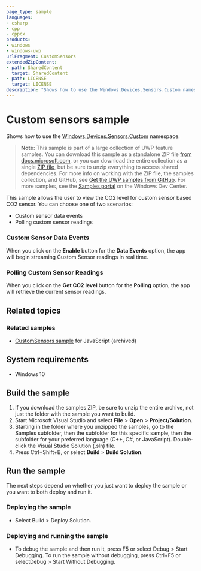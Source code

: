 ```yaml
---
page_type: sample
languages:
- csharp
- cpp
- cppcx
products:
- windows
- windows-uwp
urlFragment: CustomSensors
extendedZipContent:
- path: SharedContent
  target: SharedContent
- path: LICENSE
  target: LICENSE
description: "Shows how to use the Windows.Devices.Sensors.Custom namespace."
---
```


<!---
  category: DevicesSensorsAndPower
  samplefwlink: http://go.microsoft.com/fwlink/p/?LinkId=620528
--->

# Custom sensors sample

Shows how to use the [Windows.Devices.Sensors.Custom](https://msdn.microsoft.com/library/windows/apps/windows.devices.sensors.custom.aspx) namespace.

> **Note:** This sample is part of a large collection of UWP feature samples. 
> You can download this sample as a standalone ZIP file
> [from docs.microsoft.com](https://docs.microsoft.com/samples/microsoft/windows-universal-samples/customsensors/),
> or you can download the entire collection as a single
> [ZIP file](https://github.com/Microsoft/Windows-universal-samples/archive/master.zip), but be 
> sure to unzip everything to access shared dependencies. For more info on working with the ZIP file, 
> the samples collection, and GitHub, see [Get the UWP samples from GitHub](https://aka.ms/ovu2uq). 
> For more samples, see the [Samples portal](https://aka.ms/winsamples) on the Windows Dev Center. 

This sample allows the user to view the CO2 level for custom sensor based CO2 sensor. You can choose one of two scenarios:

-   Custom sensor data events
-   Polling custom sensor readings

### Custom Sensor Data Events

When you click on the **Enable** button for the **Data Events** option, the app will begin streaming Custom Sensor readings in real time.

### Polling Custom Sensor Readings

When you click on the **Get CO2 level** button for the **Polling** option, the app will retrieve the current sensor readings.

## Related topics

### Related samples

* [CustomSensors sample](/archived/CustomSensors/) for JavaScript (archived)

## System requirements

* Windows 10

## Build the sample

1. If you download the samples ZIP, be sure to unzip the entire archive, not just the folder with the sample you want to build. 
2. Start Microsoft Visual Studio and select **File** \> **Open** \> **Project/Solution**.
3. Starting in the folder where you unzipped the samples, go to the Samples subfolder, then the subfolder for this specific sample, then the subfolder for your preferred language (C++, C#, or JavaScript). Double-click the Visual Studio Solution (.sln) file.
4. Press Ctrl+Shift+B, or select **Build** \> **Build Solution**.

## Run the sample

The next steps depend on whether you just want to deploy the sample or you want to both deploy and run it.

### Deploying the sample

- Select Build > Deploy Solution. 

### Deploying and running the sample

- To debug the sample and then run it, press F5 or select Debug >  Start Debugging. To run the sample without debugging, press Ctrl+F5 or selectDebug > Start Without Debugging. 
